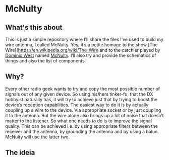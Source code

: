 # McNulty

## What's this about
This is just a simple repository where I’ll share the files I’ve used to build my wire antenna, I called McNulty. Yes, it’s a petite homage to the show [The Wire](https://en.wikipedia.org/wiki/The_Wire and to the catchier played by [Dominic West](https://en.wikipedia.org/wiki/Dominic_West) named [McNulty](https://en.wikipedia.org/wiki/Jimmy_McNulty).
I’ll also try and provide the schematics of things and also the list of components.

## Why?
Every other radio geek wants to try and copy the most possible number of signals out of any given device. So using his/hers tinker-fu, that the DX hobbyist naturally has, it will try to achieve just that by trying to boost the device’s reception capabilities. The easiest way to do it is by actually coupling up a wire to the device. Via appropriate socket or by just coupling it to the antenna.
But the wire alone also brings up a lot of noise that doesn’t matter to the listener. So what one needs to do is to improve the signal quality. This can be achieved i.e. by using appropriate filters between the receiver and the antenna, by grounding the antenna and by using a balun. McNulty will use the latter two. 


## The ideia

